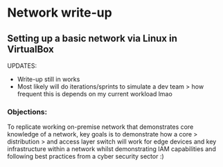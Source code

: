 # Network write-up

## Setting up a basic network via Linux in VirtualBox


UPDATES:
- Write-up still in works
- Most likely will do iterations/sprints to simulate a dev team > how frequent this is depends on my current workload lmao

### Objections:
To replicate working on-premise network that demonstrates core knowledge of a network, key goals is to demonstrate how a core > distribution > and access layer switch will work for edge devices and key infrastructure within a network whilst demonstrating IAM capabilities and following best practices from a cyber security sector :)
